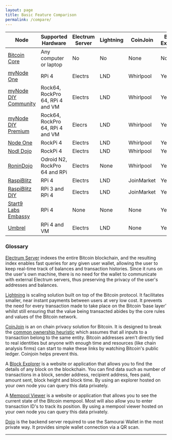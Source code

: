 ```yaml
---
layout: page
title: Basic Feature Comparison
permalink: /compare/
---
```



| Node                  | Supported Hardware               | Electrum Server | Lightning | CoinJoin   | Block Explorer | Mempool Viewer | Dojo |
|-----------------------|----------------------------------|-----------------|-----------|------------|----------------|----------------|------|
| [Bitcoin Core](https://node.guide/core/)        | Any computer or laptop           | No              | No        | None       | No             | No             | No   |
| [myNode One](https://node.guide/plug-and-play/#mynode-one)            | RPi 4                            | Electrs         | LND       | Whirlpool  | Yes            | Yes            | Yes  |
| [myNode DIY Community](https://node.guide/do-it-yourself/#mynode)  | Rock64, RockPro 64, RPi 4 and VM | Electrs         | LND       | Whirlpool  | Yes            | No             | Yes  |
| [myNode DIY Premium](https://node.guide/do-it-yourself/#mynode)    | Rock64, RockPro 64, RPi 4 and VM | Elecrs          | LND       | Whirlpool  | Yes            | Yes            | Yes  |
| [Node One](https://node.guide/plug-and-play/#nodl-one)              | RockPi 4                         | Electrs         | LND       | Whirlpool  | Yes            | No             | Yes  | 
| [Nodl Dojo](https://node.guide/plug-and-play/#nodl-dojo)             | RockPi 4                         | Electrs         | LND       | Whirlpool  | Yes            | No             | Yes  |
| [RoninDojo](https://node.guide/do-it-yourself/#ronindojo)             | Odroid N2, RockPro 64 and RPi    | Electrs         | None      | Whirlpool  | Yes            | No             | Yes  |
| [RaspiBlitz](https://node.guide/plug-and-play/#raspiblitz)            | RPi 4                            | Electrs         | LND       | JoinMarket | Yes            | Yes            | No   |
| [RaspiBlitz DIY](https://node.guide/do-it-yourself/#raspiblitz)        | RPi 3 and RPi 4                  | Electrs         | LND       | JoinMarket | Yes            | Yes            | No   |
| [Start9 Labs Embassy](https://node.guide/plug-and-play/#start9-embassy)   | RPi 4                            | None            | None      | None       | Yes            | No             | No   |
| [Umbrel](https://node.guide/do-it-yourself/#umbrel)                | RPi 4 and VM                     | Electrs         | LND       | None       | Yes            | No             | No   |


### Glossary

[Electrum Server](https://github.com/romanz/electrs) indexes the entire Bitcoin blockchain, and the resulting index enables fast queries for any given user wallet, allowing the user to keep real-time track of balances and transaction histories. Since it runs on the user's own machine, there is no need for the wallet to communicate with external Electrum servers, thus preserving the privacy of the user's addresses and balances.

[Lightning](https://www.bitcoinqna.com/lightning) is scaling solution built on top of the Bitcoin protocol. It facilitates smaller, near instant payments between users at very low cost. It prevents the need for every transaction made to take place on the Bitcoin ‘base layer’ whilst still ensuring that the value being transacted abides by the core rules and values of the Bitcoin network.

[CoinJoin](https://www.bitcoinqna.com/coinjoin) is an on chain privacy solution for Bitcoin. It is designed to break the [common ownership heuristic](https://en.bitcoin.it/wiki/Common-input-ownership_heuristic) which assumes that all inputs to a transaction belong to the same entity. Bitcoin addresses aren't directly tied to real identities but anyone with enough time and resources (like chain analysis firms) can start to make these links by watching Bitcoin's public ledger. Coinjoin helps prevent this.

A [Block Explorer](https://explorer.btc21.org/) is a website or application that allows you to find the details of any block on the blockchain. You can find data such as number of transactions in a block, sender address, recipient address, fees paid, amount sent, block height and block time. By using an explorer hosted on your own node you can query this data privately.

A [Mempool Viewer](https://mempool.space) is a website or application that allows you to see the current state of the Bitcoin mempool. Most will also allow you to enter transaction ID's to track its position. By using a mempool viewer hosted on your own node you can query this data privately.

[Dojo](https://samouraiwallet.com/dojo) is the backend server required to use the Samourai Wallet in the most private way. It provides simple wallet connection via a QR scan.

***
